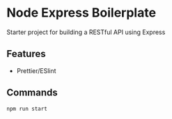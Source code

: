# Node Express Boilerplate

Starter project for building a RESTful API using Express

## Features

- Prettier/ESlint

## Commands

```javascript
npm run start
```
